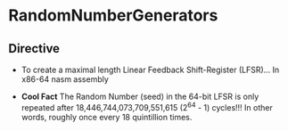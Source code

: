 # RandomNumberGenerators

## Directive
- To create a maximal length Linear Feedback Shift-Register (LFSR)... In x86-64 nasm assembly

- **Cool Fact** The Random Number (seed) in the 64-bit LFSR is only repeated after 18,446,744,073,709,551,615 (2<sup>64</sup> - 1) cycles!!! In other words, roughly once every 18 quintillion times.
